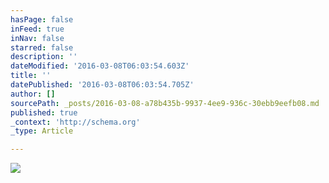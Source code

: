 ```yaml
---
hasPage: false
inFeed: true
inNav: false
starred: false
description: ''
dateModified: '2016-03-08T06:03:54.603Z'
title: ''
datePublished: '2016-03-08T06:03:54.705Z'
author: []
sourcePath: _posts/2016-03-08-a78b435b-9937-4ee9-936c-30ebb9eefb08.md
published: true
_context: 'http://schema.org'
_type: Article

---
```

![](https://the-grid-user-content.s3-us-west-2.amazonaws.com/da2dcf8a-113a-489d-867c-48047237767b.jpg)